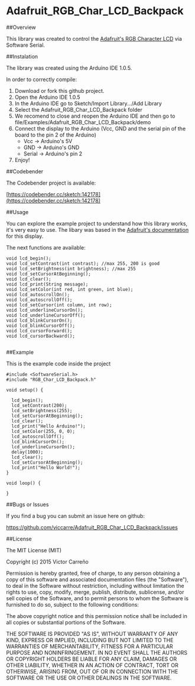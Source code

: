 # Adafruit_RGB_Char_LCD_Backpack

##Overview

This library was created to control the [Adafruit's RGB Character LCD](https://www.adafruit.com/product/784) via Software Serial. 

##Instalation

The library was created using the Arduino IDE 1.0.5.

In order to correctly compile:

1. Download or fork this github project.
2. Open the Arduino IDE 1.0.5
3. In the Arduino IDE go to Sketch/Import Library.../Add Library 
4. Select the Adafruit_RGB_Char_LCD_Backpack folder 
5. We recomend to close and reopen the Arduino IDE and then go to file/Examples/Adafruit_RGB_Char_LCD_Backpack/demo
6. Connect the display to the Arduino (Vcc, GND and the serial pin of the board to the pin 2 of the Arduino)
	* Vcc -> Arduino's 5V
	* GND -> Arduino's GND
	* Serial -> Arduino's pin 2
7. Enjoy!

##Codebender

The Codebender project is available:

[https://codebender.cc/sketch:142178](https://codebender.cc/sketch:142178)


##Usage

You can explore the example project to understand how this library works, it's very easy to use. The libary was based in the [Adafruit's documentation](https://learn.adafruit.com/usb-plus-serial-backpack/command-reference) for this display. 

The next functions are available:

```
void lcd_begin();
void lcd_setContrast(int contrast); //max 255, 200 is good 
void lcd_setBrightness(int brightness); //max 255
void lcd_setCursorAtBeginning();
void lcd_clear();
void lcd_print(String message);
void lcd_setColor(int red, int green, int blue);
void lcd_autoscrollOn();
void lcd_autoscrollOff();
void lcd_setCursor(int column, int row);
void lcd_underlineCursorOn();
void lcd_underlineCursorOff();
void lcd_blinkCursorOn();
void lcd_blinkCursorOff();
void lcd_cursorForward();
void lcd_cursorBackward();


```

##Example

This is the example code inside the project

```
#include <SoftwareSerial.h>
#include "RGB_Char_LCD_Backpack.h"

void setup() {
  
  lcd_begin();
  lcd_setContrast(200);
  lcd_setBrightness(255);
  lcd_setCursorAtBeginning();
  lcd_clear();
  lcd_print("Hello Arduino!");
  lcd_setColor(255, 0, 0);
  lcd_autoscrollOff();
  lcd_blinkCursorOn();
  lcd_underlineCursorOn();
  delay(1000);
  lcd_clear();
  lcd_setCursorAtBeginning();
  lcd_print("Hello World!");
}

void loop() {
  	
}

```

##Bugs or Issues

If you find a bug you can submit an issue here on github:

https://github.com/viccarre/Adafruit_RGB_Char_LCD_Backpack/issues

##License

The MIT License (MIT)

Copyright (c) 2015 Victor Carreño

Permission is hereby granted, free of charge, to any person obtaining a copy of this software and associated documentation files (the "Software"), to deal in the Software without restriction, including without limitation the rights to use, copy, modify, merge, publish, distribute, sublicense, and/or sell copies of the Software, and to permit persons to whom the Software is furnished to do so, subject to the following conditions:

The above copyright notice and this permission notice shall be included in all copies or substantial portions of the Software.

THE SOFTWARE IS PROVIDED "AS IS", WITHOUT WARRANTY OF ANY KIND, EXPRESS OR IMPLIED, INCLUDING BUT NOT LIMITED TO THE WARRANTIES OF MERCHANTABILITY, FITNESS FOR A PARTICULAR PURPOSE AND NONINFRINGEMENT. IN NO EVENT SHALL THE AUTHORS OR COPYRIGHT HOLDERS BE LIABLE FOR ANY CLAIM, DAMAGES OR OTHER LIABILITY, WHETHER IN AN ACTION OF CONTRACT, TORT OR OTHERWISE, ARISING FROM, OUT OF OR IN CONNECTION WITH THE SOFTWARE OR THE USE OR OTHER DEALINGS IN THE SOFTWARE.